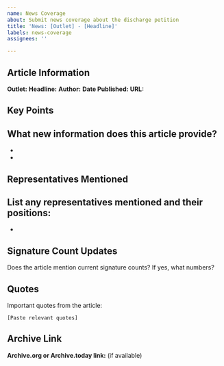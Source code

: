 ```yaml
---
name: News Coverage
about: Submit news coverage about the discharge petition
title: 'News: [Outlet] - [Headline]'
labels: news-coverage
assignees: ''

---
```


## Article Information
**Outlet:** 
**Headline:** 
**Author:** 
**Date Published:** 
**URL:** 

## Key Points
What new information does this article provide?
- 
- 
- 

## Representatives Mentioned
List any representatives mentioned and their positions:
- 
- 

## Signature Count Updates
Does the article mention current signature counts? If yes, what numbers?

## Quotes
Important quotes from the article:
```
[Paste relevant quotes]
```

## Archive Link
**Archive.org or Archive.today link:** (if available)
